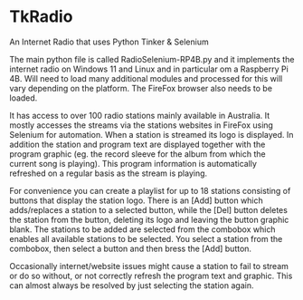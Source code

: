 # TkRadio
An Internet Radio that uses Python Tinker & Selenium

The main python file is called RadioSelenium-RP4B.py and it implements the internet radio on Windows 11 and Linux and in particular om a Raspberry Pi 4B. Will need to load many additional modules and processed for this will vary depending on the platform. The FireFox browser also needs to be loaded.

It has access to over 100 radio stations mainly available in Australia. It mostly accesses the streams via the stations websites in FireFox using Selenium for automation. When a station is streamed its logo is displayed. In addition the station and program text are displayed together with the program graphic (eg. the record sleeve for the album from which the current song is playing). This program information is automatically refreshed on a regular basis as the stream is playing.

For convenience you can create a playlist for up to 18 stations consisting of buttons that display the station logo. There is an [Add] button which adds/replaces a station to a selected button, while the [Del] button deletes the station from the button, deleting its logo and leaving the button graphic blank. The stations to be added are selected from the combobox which enables all available stations to be selected. You select a station from the combobox, then select a button and then bress the [Add] button.

Occasionally internet/website issues might cause a station to fail to stream or do so without, or not correctly refresh the program text and graphic. This can almost always be resolved by just selecting the station again. 


